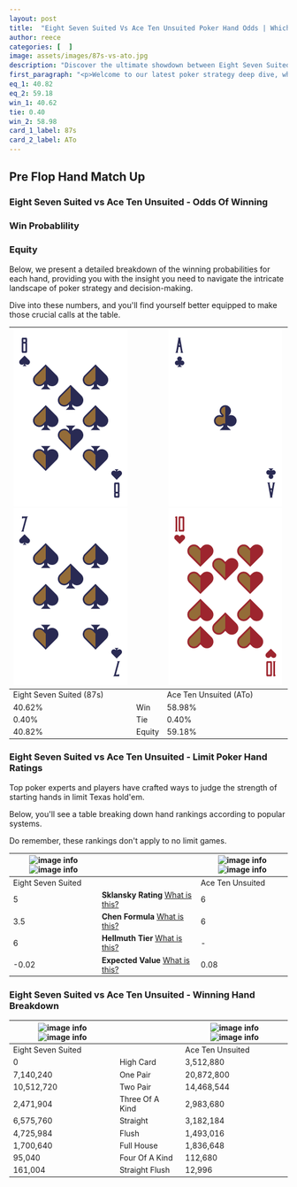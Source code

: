 ```yaml
---
layout: post
title:  "Eight Seven Suited Vs Ace Ten Unsuited Poker Hand Odds | Which Is The Better Hand In Poker? A Complete Guide"
author: reece
categories: [  ]
image: assets/images/87s-vs-ato.jpg
description: "Discover the ultimate showdown between Eight Seven Suited and Ace Ten Unsuited in poker! Uncover the odds, strategies, and scenarios where one hand triumphs over the other. Get ready to up your poker game with this thrilling analysis."
first_paragraph: "<p>Welcome to our latest poker strategy deep dive, where we're pitting two distinct hands against each other in a high-stakes showdown: Eight Seven Suited vs Ace Ten Unsuited.</p><p>In the dynamic world of poker, every decision counts, and knowing which hand holds the upper hand is key to your success at the table.</p><p>In this article, we'll dissect these two hands, explore the scenarios where one dominates the other, and equip you with the knowledge to make strategic choices that can tip the odds in your favor.</p><p>Get ready to unravel the intriguing dynamics of these poker hands and elevate your game to new heights.</p>"
eq_1: 40.82
eq_2: 59.18
win_1: 40.62
tie: 0.40
win_2: 58.98
card_1_label: 87s
card_2_label: ATo
---
```




[comment]: # (sp0)

## Pre Flop Hand Match Up

<div class="table hand-ratings" markdown="1"> 



### Eight Seven Suited vs Ace Ten Unsuited - Odds Of Winning


  
<div class="row graphs"> 
<div class="col-lg-6">
    <h3>Win Probablility</h3>
    <canvas id="WinChart"></canvas>
</div>
<div class="col-lg-6">
    <h3>Equity</h3>
    <canvas id="EquityChart"></canvas>
</div>
</div>

  Below, we present a detailed breakdown of the winning probabilities for each hand, providing you with the insight you need to navigate the intricate landscape of poker strategy and decision-making. 

Dive into these numbers, and you'll find yourself better equipped to make those crucial calls at the table.


    
| ![image info](assets/images/hand1/8.png) ![image info](assets/images/hand1/7.png) |  | ![image info](assets/images/hand2/a.png) ![image info](assets/images/hand2/to.png) |
| -------- | -------- | -------- |
| Eight Seven Suited (87s) |  | Ace Ten Unsuited (ATo) |
| 40.62% | Win | 58.98% |
| 0.40% | Tie | 0.40% |
| 40.82% | Equity | 59.18% |




[comment]: # (sp1)



### Eight Seven Suited vs Ace Ten Unsuited - Limit Poker Hand Ratings

Top poker experts and players have crafted ways to judge the strength of starting hands in limit Texas hold'em. 

Below, you'll see a table breaking down hand rankings according to popular systems. 

Do remember, these rankings don't apply to no limit games.


    
| ![image info](https://www.riverpairs.com/assets/images/hand1/8.png) ![image info](https://www.riverpairs.com/assets/images/hand1/7.png) |  | ![image info](https://www.riverpairs.com/assets/images/hand2/a.png) ![image info](https://www.riverpairs.com/assets/images/hand2/to.png) |
| -------- | -------- | -------- |
| Eight Seven Suited |  | Ace Ten Unsuited |
| 5 | **Sklansky Rating** [What is this?](/sklansky-rating-explained) | 6 |
| 3.5 | **Chen Formula** [What is this?](/chen-formula-explained) | 6 |
| 6 | **Hellmuth Tier** [What is this?](/Hellmuth-tier-explained) | - |
| -0.02 | **Expected Value** [What is this?](/expected-value-explained) | 0.08 |




[comment]: # (sp2)



### Eight Seven Suited vs Ace Ten Unsuited - Winning Hand Breakdown


    
| ![image info](https://www.riverpairs.com/assets/images/hand1/8.png) ![image info](https://www.riverpairs.com/assets/images/hand1/7.png) |  | ![image info](https://www.riverpairs.com/assets/images/hand2/a.png) ![image info](https://www.riverpairs.com/assets/images/hand2/to.png) |
| -------- | -------- | -------- |
| Eight Seven Suited |  | Ace Ten Unsuited |
| 0 | High Card | 3,512,880 |
| 7,140,240 | One Pair | 20,872,800 |
| 10,512,720 | Two Pair | 14,468,544 |
| 2,471,904 | Three Of A Kind | 2,983,680 |
| 6,575,760 | Straight | 3,182,184 |
| 4,725,984 | Flush | 1,493,016 |
| 1,700,640 | Full House | 1,836,648 |
| 95,040 | Four Of A Kind | 112,680 |
| 161,004 | Straight Flush | 12,996 |




[comment]: # (sp3)



</div>

[comment]: # (sp4)



[comment]: # (sp5)

